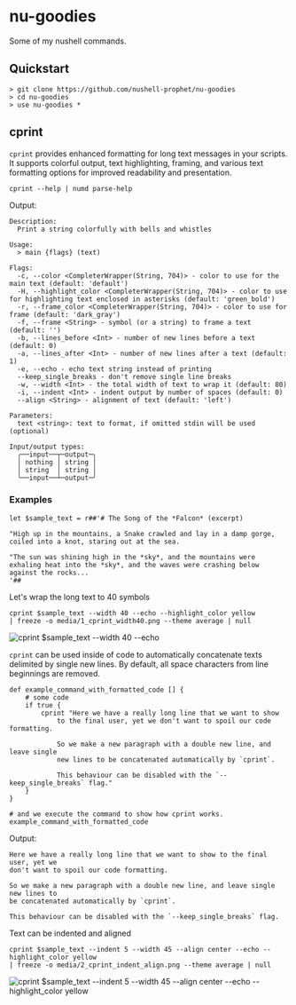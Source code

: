# nu-goodies

Some of my nushell commands.

## Quickstart

```nushell no-run
> git clone https://github.com/nushell-prophet/nu-goodies
> cd nu-goodies
> use nu-goodies *
```

## cprint

`cprint` provides enhanced formatting for long text messages in your scripts. It supports colorful output, text highlighting, framing, and various text formatting options for improved readability and presentation.


```nu
cprint --help | numd parse-help
```

Output:

```
Description:
  Print a string colorfully with bells and whistles

Usage:
  > main {flags} (text)

Flags:
  -c, --color <CompleterWrapper(String, 704)> - color to use for the main text (default: 'default')
  -H, --highlight_color <CompleterWrapper(String, 704)> - color to use for highlighting text enclosed in asterisks (default: 'green_bold')
  -r, --frame_color <CompleterWrapper(String, 704)> - color to use for frame (default: 'dark_gray')
  -f, --frame <String> - symbol (or a string) to frame a text (default: '')
  -b, --lines_before <Int> - number of new lines before a text (default: 0)
  -a, --lines_after <Int> - number of new lines after a text (default: 1)
  -e, --echo - echo text string instead of printing
  --keep_single_breaks - don't remove single line breaks
  -w, --width <Int> - the total width of text to wrap it (default: 80)
  -i, --indent <Int> - indent output by number of spaces (default: 0)
  --align <String> - alignment of text (default: 'left')

Parameters:
  text <string>: text to format, if omitted stdin will be used (optional)

Input/output types:
  ╭──input──┬─output─╮
  │ nothing │ string │
  │ string  │ string │
  ╰──input──┴─output─╯
```

### Examples

```nu
let $sample_text = r##'# The Song of the *Falcon* (excerpt)

"High up in the mountains, a Snake crawled and lay in a damp gorge, coiled into a knot, staring out at the sea.

"The sun was shining high in the *sky*, and the mountains were exhaling heat into the *sky*, and the waves were crashing below against the rocks...
'##
```

Let's wrap the long text to 40 symbols

```nu no-output
cprint $sample_text --width 40 --echo --highlight_color yellow
| freeze -o media/1_cprint_width40.png --theme average | null
```

![cprint $sample_text --width 40 --echo](media/1_cprint_width40.png)

`cprint` can be used inside of code to automatically concatenate texts delimited by single new lines. By default, all space characters from line beginnings are removed.

```nu
def example_command_with_formatted_code [] {
    # some code
    if true {
        cprint "Here we have a really long line that we want to show
            to the final user, yet we don't want to spoil our code formatting.

            So we make a new paragraph with a double new line, and leave single
            new lines to be concatenated automatically by `cprint`.

            This behaviour can be disabled with the `--keep_single_breaks` flag."
    }
}

# and we execute the command to show how cprint works.
example_command_with_formatted_code
```

Output:

```
Here we have a really long line that we want to show to the final user, yet we
don't want to spoil our code formatting.

So we make a new paragraph with a double new line, and leave single new lines to
be concatenated automatically by `cprint`.

This behaviour can be disabled with the `--keep_single_breaks` flag.
```

Text can be indented and aligned

```nu
cprint $sample_text --indent 5 --width 45 --align center --echo --highlight_color yellow
| freeze -o media/2_cprint_indent_align.png --theme average | null
```

![cprint $sample_text --indent 5 --width 45 --align center --echo --highlight_color yellow](media/2_cprint_indent_align.png)
